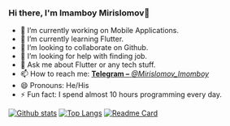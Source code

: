 ### Hi there, I'm Imamboy Mirislomov👋

- 🔭 I’m currently working on Mobile Applications.
- 🌱 I’m currently learning Flutter.
- 👯 I’m looking to collaborate on Github.
- 🤔 I’m looking for help with finding job.
- 💬 Ask me about Flutter or any tech stuff.
- 📫 How to reach me: [**Telegram –** *@Mirislomov_Imomboy*](https://t.me/Mirislomov_Imomboy)
- 😄 Pronouns: He/His
- ⚡ Fun fact: I spend almost 10 hours programming every day.

[![Github stats](https://github-readme-stats.vercel.app/api?username=Imomboy0405&show_icons=true&bg_color=000000&icon_color=FFFF00&text_color=00ff00&title_color=0000FF&border_color=00ffff&border_radius=10&)](https://github.com/Imomboy0405)
[![Top Langs](https://github-readme-stats.vercel.app/api/top-langs/?username=Imomboy0405&langs_count=8&show_icons=true&bg_color=000000&icon_color=FFFF00&text_color=00ff00&title_color=0000FF&border_color=00ffff&border_radius=10)](https://github.com/Imomboy0405)
[![Readme Card](https://github-readme-stats.vercel.app/api/pin/?username=Imomboy0405&repo=chess_shaxmat&show_icons=true&bg_color=000000&icon_color=FFFF00&text_color=00ff00&title_color=0000FF&border_color=00ffff&border_radius=10)](https://github.com/Imomboy0405/repositoryes)

